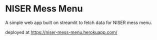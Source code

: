 # NISER Mess Menu

A simple web app built on streamlit to fetch data for NISER mess menu.

deployed at https://niser-mess-menu.herokuapp.com/
